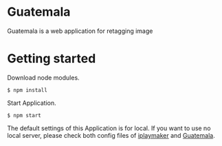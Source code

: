 # Guatemala
Guatemala is a web application for retagging image

# Getting started

Download node modules.

```
$ npm install
```

Start Application.

```
$ npm start
```

The default settings of this Application is for local. If you want to use no local server, please check both config files of [iplaymaker](https://github.com/Oruche/iplaymaker/blob/master/config_sample.json) and [Guatemala](https://github.com/wakusei-meron-/Guatemala/blob/master/src/constants/Config.js).

